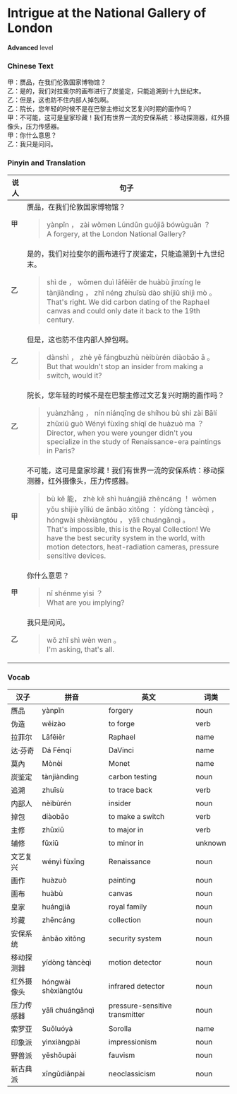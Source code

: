 # Intrigue at the National Gallery of London
**Advanced** level
### Chinese Text
甲：赝品，在我们伦敦国家博物馆？<br />乙：是的，我们对拉斐尔的画布进行了炭鉴定，只能追溯到十九世纪末。<br />乙：但是，这也防不住内部人掉包啊。<br />乙：院长，您年轻的时候不是在巴黎主修过文艺复兴时期的画作吗？<br />甲：不可能，这可是皇家珍藏！我们有世界一流的安保系统：移动探测器，红外摄像头，压力传感器。<br />甲：你什么意思？<br />乙：我只是问问。

### Pinyin and Translation
|说人|句子|
|----|----|
|甲|赝品，在我们伦敦国家博物馆？<blockquote>yànpǐn ， zài wǒmen Lúndūn guójiā bówùguǎn ？<br />A forgery, at the London National Gallery?</blockquote>|
|乙|是的，我们对拉斐尔的画布进行了炭鉴定，只能追溯到十九世纪末。<blockquote>shì de ， wǒmen duì lāfěiěr de huàbù jìnxíng le tànjiàndìng ， zhǐ néng zhuīsù dào shíjiǔ shìjì mò 。<br />That's right. We did carbon dating of the Raphael canvas and could only date it back to the 19th century.</blockquote>|
|乙|但是，这也防不住内部人掉包啊。<blockquote>dànshì ， zhè yě fángbuzhù nèibùrén diàobāo ā 。<br />But that wouldn't stop an insider from making a switch, would it?</blockquote>|
|乙|院长，您年轻的时候不是在巴黎主修过文艺复兴时期的画作吗？<blockquote>yuànzhǎng ， nín niánqīng de shíhou bù shì zài Bālí zhǔxiū guò Wényì fùxīng shíqī de huàzuò ma ？<br />Director, when you were younger didn't you specialize in the study of Renaissance-era paintings in Paris?</blockquote>|
|甲|不可能，这可是皇家珍藏！我们有世界一流的安保系统：移动探测器，红外摄像头，压力传感器。<blockquote>bù kě 能， zhè kě shì huángjiā zhēncáng ！ wǒmen yǒu shìjiè yīliú de ānbǎo xìtǒng ： yídòng tàncèqì ， hóngwài shèxiàngtóu ， yālì chuángǎnqì 。<br />That's impossible, this is the Royal Collection! We have the best security system in the world, with motion detectors, heat-radiation cameras, pressure sensitive devices.</blockquote>|
|甲|你什么意思？<blockquote>nǐ shénme yìsi ？<br />What are you implying?</blockquote>|
|乙|我只是问问。<blockquote>wǒ zhǐ shì wèn wen 。<br />I'm asking, that's all.</blockquote>|
### Vocab
|汉子|拼音|英文|词类|
|----|----|----|----|
|赝品|yànpǐn|forgery|noun|
|伪造|wěizào|to forge|verb|
|拉菲尔|Lāfēiěr|Raphael|name|
|达·芬奇|Dá Fēnqí|DaVinci|name|
|莫內|Mònèi|Monet|name|
|炭鉴定|tànjiàndìng|carbon testing|noun|
|追溯|zhuīsù|to trace back|verb|
|内部人|nèibùrén|insider|noun|
|掉包|diàobāo|to make a switch|verb|
|主修|zhǔxiū|to major in|verb|
|辅修|fǔxiū|to minor in|unknown|
|文艺复兴|wényì fùxīng|Renaissance|noun|
|画作|huàzuò|painting|noun|
|画布|huàbù|canvas|noun|
|皇家|huángjiā|royal family|noun|
|珍藏|zhēncáng|collection|noun|
|安保系统|ānbǎo xìtǒng|security system|noun|
|移动探测器|yídòng tàncèqì|motion detector|noun|
|红外摄像头|hóngwài shèxiàngtóu|infrared detector|noun|
|压力传感器|yālì chuángǎnqì|pressure-sensitive transmitter|noun|
|索罗亚|Suǒluóyà|Sorolla|name|
|印象派|yìnxiàngpài|impressionism|noun|
|野兽派|yěshǒupài|fauvism|noun|
|新古典派|xīngǔdiǎnpài|neoclassicism|noun|